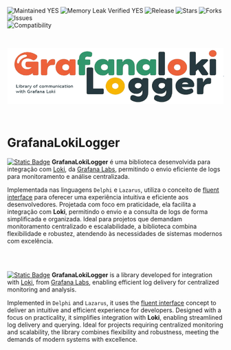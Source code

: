 ![Maintained YES](https://img.shields.io/badge/Maintained%3F-yes-green.svg?style=flat-square&color=important)
![Memory Leak Verified YES](https://img.shields.io/badge/Memory%20Leak%20Verified%3F-yes-green.svg?style=flat-square&color=important)
![Release](https://img.shields.io/github/v/release/antoniojmsjr/GrafanaLokiLogger?label=Latest%20release&style=flat-square&color=important)
![Stars](https://img.shields.io/github/stars/antoniojmsjr/GrafanaLokiLogger.svg?style=flat-square)
![Forks](https://img.shields.io/github/forks/antoniojmsjr/GrafanaLokiLogger.svg?style=flat-square)
![Issues](https://img.shields.io/github/issues/antoniojmsjr/GrafanaLokiLogger.svg?style=flat-square&color=blue)</br>
![Compatibility](https://img.shields.io/badge/Compatibility-Delphi,%20Lazarus-3db36a?style=flat-square)

</br>
<p align="center">
  <a href="https://github.com/antoniojmsjr/GrafanaLokiLogger/blob/main/Image/Logo.png">
    <img alt="GrafanaLokiLogger" height="130" width="600" src="https://github.com/antoniojmsjr/GrafanaLokiLogger/blob/main/Image/Logo.png">
  </a>
</p>
</br>

# GrafanaLokiLogger

[![Static Badge](https://img.shields.io/badge/Portugu%C3%AAs-(ptBR)-07C160)](https://github.com/antoniojmsjr/GrafanaLokiLogger) **GrafanaLokiLogger** é uma biblioteca desenvolvida para integração com [Loki](https://grafana.com/oss/loki/), da [Grafana Labs](https://grafana.com/), permitindo o envio eficiente de logs para monitoramento e análise centralizada.

Implementada nas linguagens `Delphi` e `Lazarus`, utiliza o conceito de [fluent interface](https://en.wikipedia.org/wiki/Fluent_interface) para oferecer uma experiência intuitiva e eficiente aos desenvolvedores. Projetada com foco em praticidade, ela facilita a integração com **Loki**, permitindo o envio e a consulta de logs de forma simplificada e organizada. Ideal para projetos que demandam monitoramento centralizado e escalabilidade, a biblioteca combina flexibilidade e robustez, atendendo às necessidades de sistemas modernos com excelência.

</br>
</br>

[![Static Badge](https://img.shields.io/badge/English-(enUS)-D14836)](https://github.com/antoniojmsjr/GrafanaLokiLogger) **GrafanaLokiLogger** is a library developed for integration with [Loki](https://grafana.com/oss/loki/), from [Grafana Labs](https://grafana.com/), enabling efficient log delivery for centralized monitoring and analysis.

Implemented in `Delphi` and `Lazarus`, it uses the [fluent interface](https://en.wikipedia.org/wiki/Fluent_interface) concept to deliver an intuitive and efficient experience for developers. Designed with a focus on practicality, it simplifies integration with **Loki**, enabling streamlined log delivery and querying. Ideal for projects requiring centralized monitoring and scalability, the library combines flexibility and robustness, meeting the demands of modern systems with excellence.
